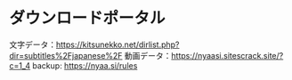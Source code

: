 # ダウンロードポータル
文字データ：https://kitsunekko.net/dirlist.php?dir=subtitles%2Fjapanese%2F
動画データ：https://nyaasi.sitescrack.site/?c=1_4
backup: https://nyaa.si/rules